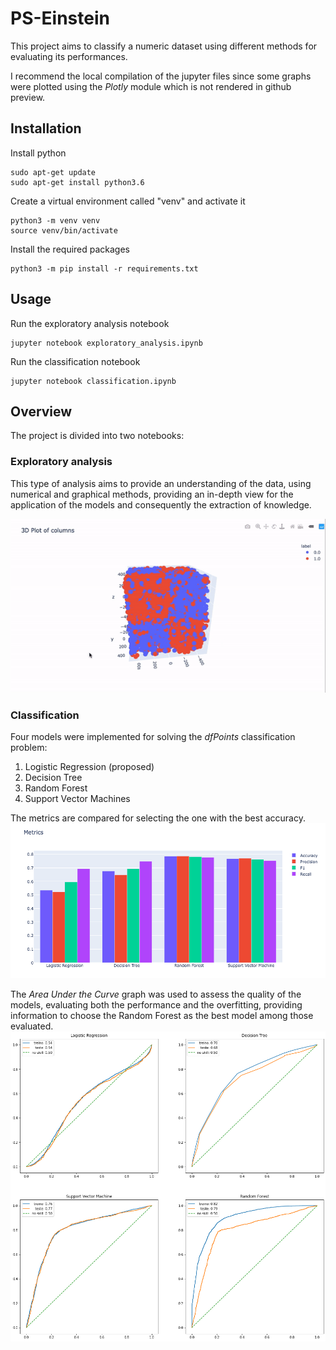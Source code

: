# PS-Einstein

This project aims to classify a numeric dataset using different methods for evaluating its performances. 

I recommend the local compilation of the jupyter files since some graphs were plotted using the *Plotly* module which is not rendered in github preview.

## Installation

Install python
```
sudo apt-get update
sudo apt-get install python3.6
```

Create a virtual environment called "venv" and activate it
```
python3 -m venv venv
source venv/bin/activate
```

Install the required packages
```
python3 -m pip install -r requirements.txt
```

## Usage 

Run the exploratory analysis notebook
```
jupyter notebook exploratory_analysis.ipynb
```

Run the classification notebook
```
jupyter notebook classification.ipynb
```

## Overview

The project is divided into two notebooks:

### Exploratory analysis

This type of analysis aims to provide an understanding of the data, using numerical and graphical methods, providing an in-depth view for the application of the models and consequently the extraction of knowledge.

![3dplot](images/3dplot.gif?raw=true)

### Classification

Four models were implemented for solving the *dfPoints* classification problem:
1. Logistic Regression (proposed)
2. Decision Tree
3. Random Forest
4. Support Vector Machines

The metrics are compared for selecting the one with the best accuracy.
![3dplot](images/metrics.png?raw=true)

The *Area Under the Curve* graph was used to assess the quality of the models, evaluating both the performance and the overfitting, providing information to choose the Random Forest as the best model among those evaluated.
![3dplot](images/auc.png?raw=true)